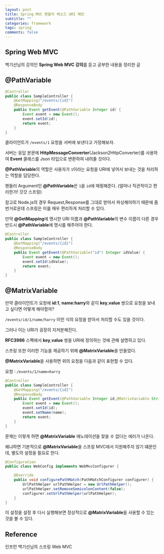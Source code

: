 ```yaml
---
layout: post
title: Spring MVC 핸들러 메소드 URI 패턴
subtitle: ""
categories: framework
tags: spring
comments: false
---
```


## Spring Web MVC

백기선님의 강의인 **Spring Web MVC 강의**를 듣고 공부한 내용을 정리한 글

## @PathVariable

```java
@Controller
public class SampleController {
    @GetMapping("/events/{id}")
    @ResponseBody
    public Event getEvent(@PathVariable Integer id) {
        Event event = new Event();
        event.setId(id);
        return event;
    }
}
```

클라이언트가 `/events/1` 요청을 서버에 보낸다고 가정해보자.

서버는 응답 본문에 **HttpMessageConverter**(Jackson2HttpConverter)를 사용하여 **Event** 클래스를 Json 타입으로 변환하여 내려줄 것이다.

**@PathVariable**의 역할은 사용자가 `1`이라는 요청을 URI에 넣어서 보내는 것을 처리하는 역할을 담당한다.

핸들러 Argument인 **@PathVariable**은 `1`을 `id`에 매핑해준다. (얼마나 직관적이고 편리한가! 갓갓 스프링)

참고로 Node.js의 경우 Request,Response를 그대로 받아서 파싱해야하기 때문에 좀 번거로운데 스프링은 이를 매우 편리하게 처리할 수 있다.

만약 **@GetMapping**에 명시한 URI 이름과 **@PathVariable**의 변수 이름이 다른 경우 반드시 **@PathVariable**에 명시를 해주어야 한다.

```java
@Controller
public class SampleController {
    @GetMapping("/events/{id}")
    @ResponseBody
    public Event getEvent(@PathVariable("id") Integer idValue) {
        Event event = new Event();
        event.setId(idValue);
        return event;
    }
}
```

## @MatrixVariable

만약 클라이언트가 요청에 **id:1**, **name:harry**와 같이 **key**,**value** 쌍으로 요청을 보내고 싶다면 어떻게 해야할까?

`/events/id/1/name/harry` 이런 식의 요청을 받아서 처리할 수도 있을 것이다.

그러나 이는 URI가 굉장히 지저분해진다.

**RFC3986** 스펙에서 **key**,**value** 쌍을 URI에 정의하는 것에 관해 설명하고 있다.

스프링 또한 이러한 기능을 제공하기 위해 **@MatrixVariable**을 만들었다.

**@MatrixVariable**을 사용하면 위의 요청을 다음과 같이 표현할 수 있다.

요청 : `/events/1/name=harry`

```java
@Controller
public class SampleController {
    @GetMapping("/events/{id}")
    @ResponseBody
    public Event getEvent(@PathVariable Integer id,@MatrixVariable String name) {
        Event event = new Event();
        event.setId(id);
        event.setName(name);
        return event;
    }
}
```

문제는 이렇게 하면 **@MatrixVariable** 애노테이션을 찾을 수 없다는 에러가 나온다.

왜냐하면 기본적으로 **@MatrixVariable**을 스프링 MVC에서 지원해주지 않기 떄문인데, 별도의 설정을 필요로 한다.

```java
@Configuration
public class WebConfig implements WebMvcConfigurer {

    @Override
    public void configurePathMatch(PathMatchConfigurer configurer) {
        UrlPathHelper urlPathHelper = new UrlPathHelper();
        urlPathHelper.setRemoveSemicolonContent(false);
        configurer.setUrlPathHelper(urlPathHelper);
    }
}
```

이 설정을 설정 후 다시 실행해보면 정상적으로 **@MatrixVariable**을 사용할 수 있는 것을 볼 수 있다.

## Reference

인프런 백기선님의 스프링 Web MVC
